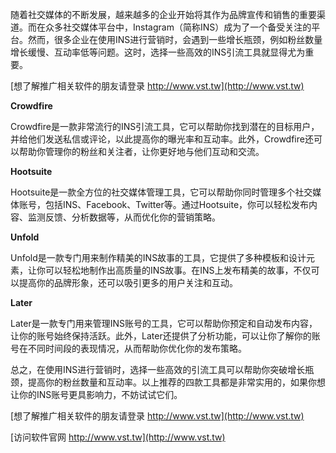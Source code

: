随着社交媒体的不断发展，越来越多的企业开始将其作为品牌宣传和销售的重要渠道。而在众多社交媒体平台中，Instagram（简称INS）成为了一个备受关注的平台。然而，很多企业在使用INS进行营销时，会遇到一些增长瓶颈，例如粉丝数量增长缓慢、互动率低等问题。这时，选择一些高效的INS引流工具就显得尤为重要。

[想了解推广相关软件的朋友请登录 http://www.vst.tw](http://www.vst.tw)

**Crowdfire**

Crowdfire是一款非常流行的INS引流工具，它可以帮助你找到潜在的目标用户，并给他们发送私信或评论，以此提高你的曝光率和互动率。此外，Crowdfire还可以帮助你管理你的粉丝和关注者，让你更好地与他们互动和交流。

**Hootsuite**

Hootsuite是一款全方位的社交媒体管理工具，它可以帮助你同时管理多个社交媒体账号，包括INS、Facebook、Twitter等。通过Hootsuite，你可以轻松发布内容、监测反馈、分析数据等，从而优化你的营销策略。

**Unfold**

Unfold是一款专门用来制作精美的INS故事的工具，它提供了多种模板和设计元素，让你可以轻松地制作出高质量的INS故事。在INS上发布精美的故事，不仅可以提高你的品牌形象，还可以吸引更多的用户关注和互动。

**Later**

Later是一款专门用来管理INS账号的工具，它可以帮助你预定和自动发布内容，让你的账号始终保持活跃。此外，Later还提供了分析功能，可以让你了解你的账号在不同时间段的表现情况，从而帮助你优化你的发布策略。

总之，在使用INS进行营销时，选择一些高效的引流工具可以帮助你突破增长瓶颈，提高你的粉丝数量和互动率。以上推荐的四款工具都是非常实用的，如果你想让你的INS账号更具影响力，不妨试试它们。

[想了解推广相关软件的朋友请登录 http://www.vst.tw](http://www.vst.tw)


[访问软件官网 http://www.vst.tw](http://www.vst.tw)
